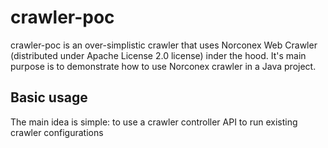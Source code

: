 # crawler-poc

crawler-poc is an over-simplistic crawler that uses Norconex Web Crawler (distributed under Apache License 2.0 license) inder the hood. It's main purpose is to demonstrate how to use Norconex crawler in a Java project.

## Basic usage

The main idea is simple: to use a crawler controller API to run existing crawler configurations 
